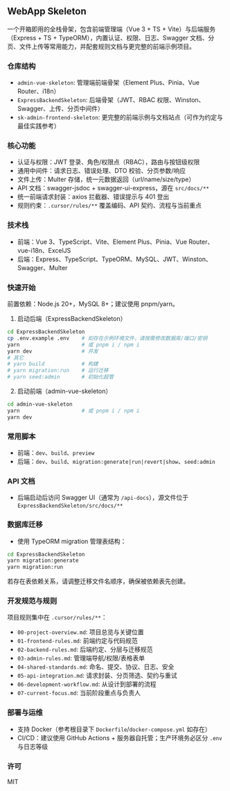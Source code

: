 ## WebApp Skeleton

一个开箱即用的全栈骨架，包含前端管理端（Vue 3 + TS + Vite）与后端服务（Express + TS + TypeORM），内置认证、权限、日志、Swagger 文档、分页、文件上传等常用能力，并配套规则文档与更完整的前端示例项目。

### 仓库结构

- `admin-vue-skeleton`: 管理端前端骨架（Element Plus、Pinia、Vue Router、i18n）
- `ExpressBackendSkeleton`: 后端骨架（JWT、RBAC 权限、Winston、Swagger、上传、分页中间件）
- `sk-admin-frontend-skeleton`: 更完整的前端示例与文档站点（可作为约定与最佳实践参考）

### 核心功能

- 认证与权限：JWT 登录、角色/权限点（RBAC），路由与按钮级权限
- 通用中间件：请求日志、错误处理、DTO 校验、分页参数/响应
- 文件上传：Multer 存储，统一元数据返回（url/name/size/type）
- API 文档：swagger-jsdoc + swagger-ui-express，源在 `src/docs/**`
- 统一前端请求封装：axios 拦截器、错误提示与 401 登出
- 规则约束：`.cursor/rules/**` 覆盖编码、API 契约、流程与当前重点

### 技术栈

- 前端：Vue 3、TypeScript、Vite、Element Plus、Pinia、Vue Router、vue-i18n、ExcelJS
- 后端：Express、TypeScript、TypeORM、MySQL、JWT、Winston、Swagger、Multer

### 快速开始

前置依赖：Node.js 20+，MySQL 8+；建议使用 pnpm/yarn。

1) 启动后端（ExpressBackendSkeleton）

```bash
cd ExpressBackendSkeleton
cp .env.example .env    # 如存在示例环境文件，请按需修改数据库/端口/密钥
yarn                    # 或 pnpm i / npm i
yarn dev                # 开发
# 其它
# yarn build            # 构建
# yarn migration:run    # 运行迁移
# yarn seed:admin       # 初始化超管
```

2) 启动前端（admin-vue-skeleton）

```bash
cd admin-vue-skeleton
yarn                    # 或 pnpm i / npm i
yarn dev
```

### 常用脚本

- 前端：`dev`、`build`、`preview`
- 后端：`dev`、`build`、`migration:generate|run|revert|show`、`seed:admin`

### API 文档

- 后端启动后访问 Swagger UI（通常为 `/api-docs`），源文件位于 `ExpressBackendSkeleton/src/docs/**`

### 数据库迁移

- 使用 TypeORM migration 管理表结构：

```bash
cd ExpressBackendSkeleton
yarn migration:generate
yarn migration:run
```

若存在表依赖关系，请调整迁移文件名顺序，确保被依赖表先创建。

### 开发规范与规则

项目规则集中在 `.cursor/rules/**`：

- `00-project-overview.md`: 项目总览与关键位置
- `01-frontend-rules.md`: 前端约定与代码规范
- `02-backend-rules.md`: 后端约定、分层与迁移规范
- `03-admin-rules.md`: 管理端导航/权限/表格表单
- `04-shared-standards.md`: 命名、提交、协议、日志、安全
- `05-api-integration.md`: 请求封装、分页筛选、契约与重试
- `06-development-workflow.md`: 从设计到部署的流程
- `07-current-focus.md`: 当前阶段重点与负责人

### 部署与运维

- 支持 Docker（参考根目录下 `Dockerfile`/`docker-compose.yml` 如存在）
- CI/CD：建议使用 GitHub Actions + 服务器自托管；生产环境务必区分 `.env` 与日志等级

### 许可

MIT


